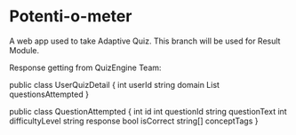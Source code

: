 # Potenti-o-meter

A web app used to take Adaptive Quiz.
This branch will be used for Result Module.



Response getting from QuizEngine Team:

public class UserQuizDetail
   {
       int userId 
       string domain
       List<QuestionAttempted> questionsAttempted
   }

   public class QuestionAttempted
   {
       int id
       int questionId
       string questionText
       int difficultyLevel
       string response
       bool isCorrect
       string[] conceptTags
   }